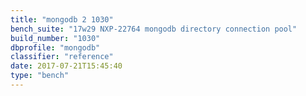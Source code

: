 ```yaml
---
title: "mongodb 2 1030"
bench_suite: "17w29 NXP-22764 mongodb directory connection pool"
build_number: "1030"
dbprofile: "mongodb"
classifier: "reference"
date: 2017-07-21T15:45:40
type: "bench"
---
```


